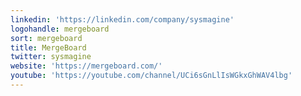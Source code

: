 ```yaml
---
linkedin: 'https://linkedin.com/company/sysmagine'
logohandle: mergeboard
sort: mergeboard
title: MergeBoard
twitter: sysmagine
website: 'https://mergeboard.com/'
youtube: 'https://youtube.com/channel/UCi6sGnLlIsWGkxGhWAV4lbg'
---
```

